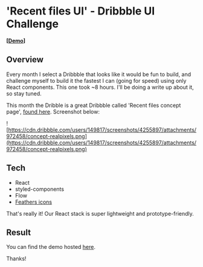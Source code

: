 # 'Recent files UI' - Dribbble UI Challenge

**[[Demo](https://recent-files-ui.surge.sh)]**

## Overview

Every month I select a Dribbble that looks like it would be fun to build, and challenge myself to build it the fastest I can (going for speed) using only React components. This one took ~8 hours. I'll be doing a write up about it, so stay tuned.

This month the Dribble is a great Dribbble called 'Recent files concept page', [found here](https://dribbble.com/shots/4255897-Recent-files-page-concept). Screenshot below:


![https://cdn.dribbble.com/users/149817/screenshots/4255897/attachments/972458/concept-realpixels.png](https://cdn.dribbble.com/users/149817/screenshots/4255897/attachments/972458/concept-realpixels.png)

## Tech

* React
* styled-components
* Flow
* [Feathers icons](https://feathericons.com/)

That's really it! Our React stack is super lightweight and prototype-friendly.

## Result

You can find the demo hosted [here](https://recent-files-ui.surge.sh). 

Thanks!

